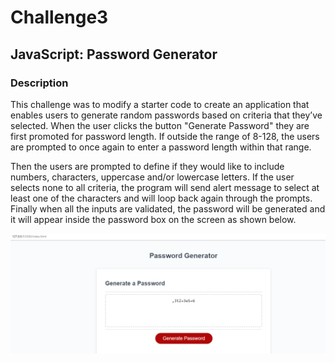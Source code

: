 # Challenge3

## JavaScript: Password Generator

### Description

This challenge was to modify a starter code to create an application that enables users to generate random passwords based on criteria that they’ve selected. When the user clicks the button "Generate Password" they are first promoted for password length. If outside the range of 8-128, the users are prompted to once again to enter a password length within that range. 

Then the users are prompted to define if they would like to include numbers, characters, uppercase and/or lowercase letters. If the user selects none to all criteria, the program will send alert message to select at least one of the characters and will loop back again through the prompts. Finally when all the inputs are validated, the password will be generated and it will appear inside the password box on the screen as shown below.

![Password Generator application image](Screenshot%20(10).png)
